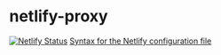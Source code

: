 # netlify-proxy
[![Netlify Status](https://api.netlify.com/api/v1/badges/1110d17e-5737-4280-8383-c5d4f9511610/deploy-status)](https://app.netlify.com/sites/fast-proxy/deploys)
[Syntax for the Netlify configuration file](https://docs.netlify.com/routing/redirects/#syntax-for-the-netlify-configuration-file)
